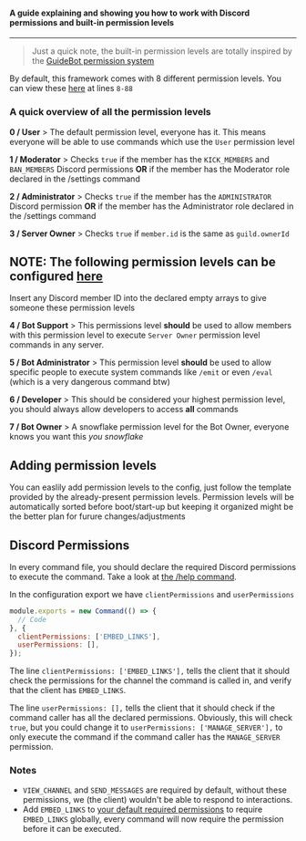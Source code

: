 #### A guide explaining and showing you how to work with Discord permissions and built-in permission levels
---

> Just a quick note, the built-in permission levels are totally inspired by the [GuideBot permission system](https://github.com/AnIdiotsGuide/guidebot/blob/master/config.js.example)

By default, this framework comes with 8 different permission levels. You can view these [here](./src/handlers.permissions.js) at lines `8-88`

### A quick overview of all the permission levels
**0 / User** > The default permission level, everyone has it. This means everyone will be able to use commands which use the `User` permission level

**1 / Moderator** > Checks `true` if the member has the `KICK_MEMBERS` and `BAN_MEMBERS` Discord permissions **OR** if the member has the Moderator role declared in the /settings command

**2 / Administrator** > Checks `true` if the member has the `ADMINISTRATOR` Discord permission **OR** if the member has the Administrator role declared in the /settings command

**3 / Server Owner** > Checks `true` if `member.id` is the same as `guild.ownerId`

## NOTE: The following permission levels can be configured [here](/config/permissions.json)
Insert any Discord member ID into the declared empty arrays to give someone these permission levels

**4 / Bot Support** > This permissions level **should** be used to allow members with this permission level to execute `Server Owner` permission level commands in any server.

**5 / Bot Administrator** > This permission level **should** be used to allow specific people to execute system commands like `/emit` or even `/eval` (which is a very dangerous command btw)

**6 / Developer** > This should be considered your highest permission level, you should always allow developers to access **all** commands

**7 / Bot Owner** > A snowflake permission level for the Bot Owner, everyone knows you want this *you snowflake*

## Adding permission levels
You can easlily add permission levels to the config, just follow the template provided by the already-present permission levels. Permission levels will be automatically sorted before boot/start-up but keeping it organized might be the better plan for furure changes/adjustments

## Discord Permissions
In every command file, you should declare the required Discord permissions to execute the command. Take a look at [the /help command](/src/commands/system/help.js).

In the configuration export we have `clientPermissions` and `userPermissions`
```javascript
module.exports = new Command(() => {
  // Code
}, {
  clientPermissions: ['EMBED_LINKS'],
  userPermissions: [],
});
```
The line `clientPermissions: ['EMBED_LINKS'],` tells the client that it should check the permissions for the channel the command is called in, and verify that the client has `EMBED_LINKS`.

The line `userPermissions: [],` tells the client that it should check if the command caller has all the declared permissions. Obviously, this will check `true`, but you could change it to `userPermissions: ['MANAGE_SERVER'],` to only execute the command if the command caller has the `MANAGE_SERVER` permission.


### Notes
  - `VIEW_CHANNEL` and `SEND_MESSAGES` are required by default, without these permissions, we (the client) wouldn't be able to respond to interactions.
  - Add `EMBED_LINKS` to [your default required permissions](/config/permissions.json) to require `EMBED_LINKS` globally, every command will now require the permission before it can be executed.
